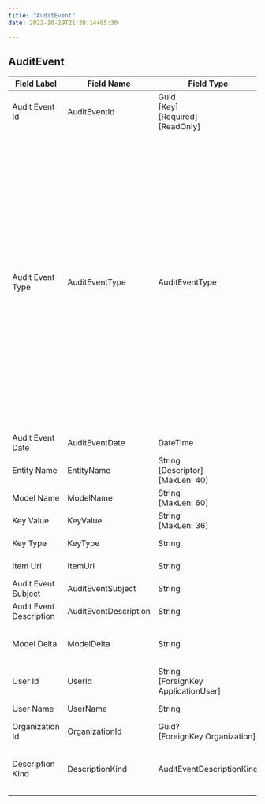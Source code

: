 ```yaml
---
title: "AuditEvent"
date: 2022-10-29T21:38:14+05:30

---
```


## AuditEvent
| Field Label | Field Name | Field Type | Description |  
| ---- | ---- | ---- | ---- |  
| Audit Event Id | AuditEventId | Guid<br/>  [Key]<br/>  [Required]<br/>  [ReadOnly] |  |  
| Audit Event Type | AuditEventType | AuditEventType | Added/Updated/Deleted/Assigned/Retracted<br/>  Allowable Values: <br/>  <br/>  **RecordAdded**<br/>  **RecordUpdated**<br/>  **RecordDeleted**<br/>  **RecordArchived**<br/>  **RecordUnarchived**<br/>  **OwnershipAssigned**<br/>  **OwnershipUnassigned**<br/>  **OwnershipDelegated**<br/>  **WatcherAdded**<br/>  **WatcherRemoved**<br/>  **StatusUpdate**<br/>  **LoginRemoved**<br/>  **Opened**<br/>  **Closed**<br/>  **StatusUpdate**<br/>  **LoginRemoved**<br/>  **RelatedAccountLoginAdded**<br/>  **RelatedAccountLoginRemoved**<br/>  **RelationshipAdded**<br/>  **RelationshipModified**<br/>  **RelationshipRemoved**<br/>  **IsBillingContactAssigned**<br/>  **IsBillingContactUnassigned**<br/>  **IsPrimaryContactAssigned**<br/>  **IsPrimaryContactUnassigned**<br/>  **RecordActivated**<br/>  **RecordDeactivated** |  
| Audit Event Date | AuditEventDate | DateTime | Date and time the event took place |  
| Entity Name | EntityName | String<br/>  [Descriptor]<br/>  [MaxLen: 40] | Name of the entity the event applies to, eg Client or Portfolio |  
| Model Name | ModelName | String<br/>  [MaxLen: 60] | Model name if applicable, eg ClientEditModel. |  
| Key Value | KeyValue | String<br/>  [MaxLen: 36] | Primary key value as a string. Will contain at max a Guid to string = 36 chars. |  
| Key Type | KeyType | String | Property type of the key value, eg Int, Guid or String |  
| Item Url | ItemUrl | String | The URL to go an view the Record/Item this event refers to. |  
| Audit Event Subject | AuditEventSubject | String | A concise, one line summary of the audit event. |  
| Audit Event Description | AuditEventDescription | String | A description users will understand. |  
| Model Delta | ModelDelta | String | Json object containing differences between the old and new values of the CRUD model when the audit event is generated by a CRUD operation. |  
| User Id | UserId | String<br/>  [ForeignKey ApplicationUser] | The id of the user associated with this audit event record if applicable (often, the person who caused a status change). |  
| User Name | UserName | String | Full name of the user responsible for the audit event if applicable. |  
| Organization Id | OrganizationId | Guid?<br/>  [ForeignKey Organization] |  |  
| Description Kind | DescriptionKind | AuditEventDescriptionKind | <br/>  Allowable Values: <br/>  <br/>  **Expanded**<br/>  **Minimal** |  

